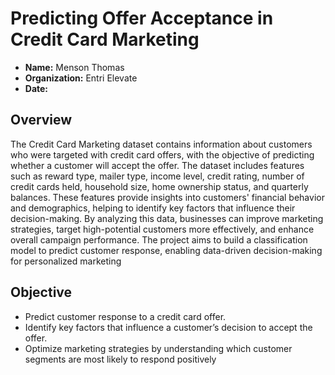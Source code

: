 # Predicting Offer Acceptance in Credit Card Marketing 
- **Name:** Menson Thomas
- **Organization:** Entri Elevate
- **Date:** 

## Overview
The Credit Card Marketing dataset contains information about customers who were targeted with credit card offers, with the objective of predicting whether a customer will accept the offer. The dataset includes features such as reward type, mailer type, income level, credit rating, number of credit cards held, household size, home ownership status, and quarterly balances. These features provide insights into customers' financial behavior and demographics, helping to identify key factors that influence their decision-making. By analyzing this data, businesses can improve marketing strategies, target high-potential customers more effectively, and enhance overall campaign performance. The project aims to build a classification model to predict customer response, enabling data-driven decision-making for personalized marketing

## Objective
- Predict customer response to a credit card offer.
- Identify key factors that influence a customer’s decision to accept the offer.
- Optimize marketing strategies by understanding which customer segments are most likely to respond positively


